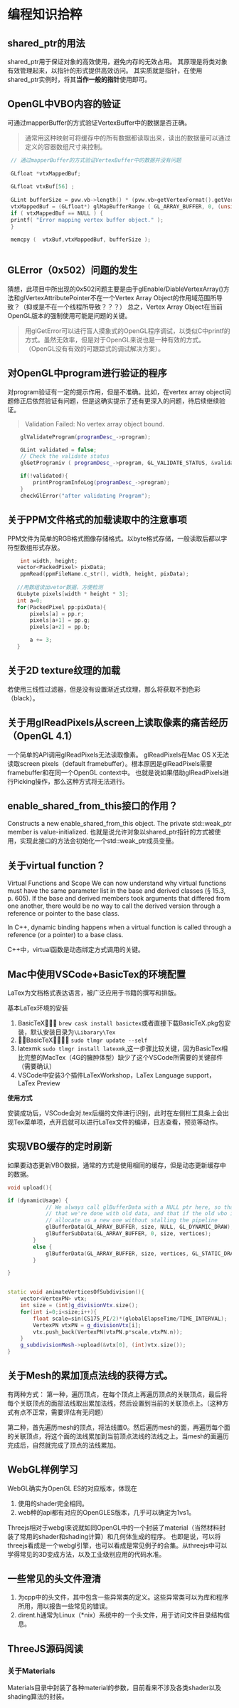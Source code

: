 # 编程知识拾粹

## shared_ptr的用法
shared_ptr用于保证对象的高效使用，避免内存的无效占用。
其原理是将类对象有效管理起来，以指针的形式提供高效访问。
其实质就是指针，在使用shared_ptr实例时，将其**当作一般的指针**使用即可。

## OpenGL中VBO内容的验证
可通过mapperBuffer的方式验证VertexBuffer中的数据是否正确。

> 通常用这种映射可将缓存中的所有数据都读取出来，读出的数据量可以通过定义的容器数组尺寸来控制。
        
```cpp
 // 通过mapperBuffer的方式验证VertexBuffer中的数据并没有问题
         
 GLfloat *vtxMappedBuf;
 
 GLfloat vtxBuf[56] ;
 
 GLint bufferSize = pvw.vb->length() * (pvw.vb>getVertexFormat().getVertexSize());
 vtxMappedBuf = (GLfloat*) glMapBufferRange ( GL_ARRAY_BUFFER, 0, (unsigned int)bufferSize , GL_MAP_WRITE_BIT | GL_MAP_INVALIDATE_BUFFER_BIT );
 if ( vtxMappedBuf == NULL ) {
 printf( "Error mapping vertex buffer object." );
 }
 
 memcpy (  vtxBuf,vtxMappedBuf, bufferSize );
     
```

## GLError（0x502）问题的发生
猜想，此项目中所出现的0x502问题主要是由于glEnable/DiableVertexArray()方法和glVertexAttributePointer不在一个Vertex Array Object的作用域范围所导致？（抑或是不在一个线程所导致？？？）
总之，Vertex Array Object在当前OpenGL版本的强制使用可能是问题的关键。

> 用glGetError可以进行盲人摸象式的OpenGL程序调试，以类似C中printf的方式。虽然无效率，但是对于OpenGL来说也是一种有效的方式。（OpenGL没有有效的可跟踪式的调试解决方案）。

## 对OpenGL中program进行验证的程序
对program验证有一定的提示作用，但是不准确。比如，在vertex array object问题修正后依然验证有问题，但是这确实提示了还有更深入的问题，待后续继续验证。

> Validation Failed: No vertex array object bound.

```cpp
    glValidateProgram(programDesc_->program);

    GLint validated = false;
    // Check the validate status
    glGetProgramiv ( programDesc_->program, GL_VALIDATE_STATUS, &validated );

    if(!validated){
        printProgramInfoLog(programDesc_->program);
    }
    checkGlError("after validating Program");
```

## 关于PPM文件格式的加载读取中的注意事项
PPM文件为简单的RGB格式图像存储格式。以byte格式存储，一般读取后都以字符型数组形式存放。


```c
	int width, height;
   vector<PackedPixel> pixData;
	ppmRead(ppmFileName.c_str(), width, height, pixData);
        
   //用数组读出vetor数据，方便检测  
   GLubyte pixels[width * height * 3];
   int a=0;
   for(PackedPixel pp:pixData){
       pixels[a] = pp.r;
       pixels[a+1] = pp.g;
       pixels[a+2] = pp.b;

       a += 3;
   }
```

## 关于2D texture纹理的加载
若使用三线性过滤器，但是没有设置渐近式纹理，那么将获取不到色彩（black）。

## 关于用glReadPixels从screen上读取像素的痛苦经历（OpenGL 4.1）
一个简单的API调用glReadPixels无法读取像素。
glReadPixels在Mac OS X无法读取screen pixels（default framebuffer）。根本原因是glReadPixels需要framebuffer和在同一个OpenGL context中。
也就是说如果借助glReadPixels进行Picking操作，那么这种方式将无法进行。

## enable_shared_from_this接口的作用？
Constructs a new enable_shared_from_this object. The private std::weak_ptr<T> member is value-initialized.
也就是说允许对象以shared_ptr指针的方式被使用，实现此接口的方法会初始化一个std::weak_ptr<T>成员变量。

## 关于virtual function？
Virtual Functions and Scope
We can now understand why virtual functions must have the same parameter list in the base and derived classes (§ 15.3, p. 605). If the base and derived members took arguments that differed from one another, there would be no way to call the derived version through a reference or pointer to the base class. 

 In C++, dynamic binding happens when a virtual function is called through a reference (or a pointer) to a base class.
 
 C++中，virtual函数是动态绑定方式调用的关键。
 
## Mac中使用VSCode+BasicTex的环境配置
LaTex为文档格式表达语言，被广泛应用于书籍的撰写和排版。

基本LaTex环境的安装

1. BasicTeX􏰘􏳆􏳇 `brew cask install basictex`或者直接下载BasicTeX.pkg包安装，默认安装目录为`\Libarary\Tex`
2. 􏳈􏳉BasicTeX􏲰􏳊􏳋􏰃 `sudo tlmgr update --self`
3. latexmk `sudo tlmgr install latexmk`,这一步骤比较关键，因为BasicTex相比完整的MacTex（4G的臃肿体型）缺少了这个VSCode所需要的关键部件（需要确认）
4. VSCode中安装3个插件LaTexWorkshop，LaTex Language support，LaTex Preview

**使用方式**

安装成功后，VSCode会对.tex后缀的文件进行识别，此时在左侧栏工具条上会出现Tex菜单项，点开后就可以进行LaTex文件的编译，日志查看，预览等动作。
 
## 实现VBO缓存的定时刷新
如果要动态更新VBO数据，通常的方式是使用相同的缓存，但是动态更新缓存中的数据。

```cpp
void upload(){

if (dynamicUsage) {
            // We always call glBufferData with a NULL ptr here, so that OpenGL knows
            // that we're done with old data, and that if the old vbo is in use, it can
            // allocate us a new one without stalling the pipeline
            glBufferData(GL_ARRAY_BUFFER, size, NULL, GL_DYNAMIC_DRAW);
            glBufferSubData(GL_ARRAY_BUFFER, 0, size, vertices);
        }
        else {
            glBufferData(GL_ARRAY_BUFFER, size, vertices, GL_STATIC_DRAW);
        }

}


static void animateVerticesOfSubdivision(){
    vector<VertexPN> vtx;
    int size = (int)g_divisionVtx.size();
    for(int i=0;i<size;i++){
        float scale=sin(CS175_PI/2)*(globalElapseTime/TIME_INTERVAL);
        VertexPN vtxPN = g_divisionVtx[i];
        vtx.push_back(VertexPN(vtxPN.p*scale,vtxPN.n));
    }
    g_subdivisionMesh->upload(&vtx[0], (int)vtx.size());
}
```

## 关于Mesh的累加顶点法线的获得方式。
有两种方式：
第一种，遍历顶点，在每个顶点上再遍历顶点的关联顶点，最后将每个关联顶点的面部法线取出累加法线，然后设置到当前的关联顶点上。（这种方式有点不正常，需要评估有无问题）

第二种，首先遍历mesh的顶点，将法线置0。然后遍历mesh的面，再遍历每个面的关联顶点，将这个面的法线累加到当前顶点法线的法线之上。当mesh的面遍历完成后，自然就完成了顶点的法线累加。


## WebGL样例学习
WebGL确实为OpenGL ES的对应版本，体现在

1. 使用的shader完全相同。
2. web种的api都有对应的OpenGLES版本，几乎可以确定为1vs1。

Threejs相对于webgl来说就如同OpenGL中的一个封装了material（当然材料封装了常用的shader和shading计算）和几何体生成的程序。
也即是说，可以将threejs看成是一个webgl引擎，也可以看成是常见例子的合集。从threejs中可以学得常见的3D变成方法，以及工业级别应用的代码水准。

## 一些常见的头文件澄清

1. <stdexcept>为cpp中的头文件，其中包含一些异常类的定义。这些异常类可以为库和程序所用，用以报告一些常见的错误。
2. dirent.h通常为Linux（*nix）系统中的一个头文件，用于访问文件目录结构信息。

## ThreeJS源码阅读

### 关于Materials
Materials目录中封装了各种material的参数，目前看来不涉及各类shader以及shading算法的封装。






